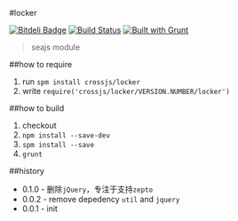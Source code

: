 #locker

[![Bitdeli Badge](https://d2weczhvl823v0.cloudfront.net/crossjs/locker/trend.png)](https://bitdeli.com/free "Bitdeli Badge")
[![Build Status](https://api.travis-ci.org/crossjs/locker.png?branch=master)](http://travis-ci.org/crossjs/locker)
[![Built with Grunt](https://cdn.gruntjs.com/builtwith.png)](http://gruntjs.com/)

 > seajs module

##how to require

1. run `spm install crossjs/locker`
1. write `require('crossjs/locker/VERSION.NUMBER/locker')`

##how to build

1. checkout
1. `npm install --save-dev`
1. `spm install --save`
1. `grunt`

##history

- 0.1.0 - 删除`jQuery`，专注于支持`zepto`
- 0.0.2 - remove depedency `util` and `jquery`
- 0.0.1 - init
